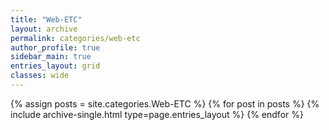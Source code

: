 ```yaml
---
title: "Web-ETC"
layout: archive
permalink: categories/web-etc
author_profile: true
sidebar_main: true
entries_layout: grid
classes: wide
---
```


{% assign posts = site.categories.Web-ETC %} {% for post in posts %} {% include archive-single.html type=page.entries_layout
%} {% endfor %}
